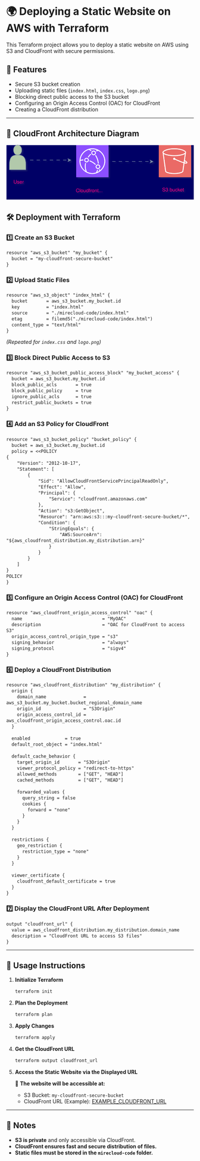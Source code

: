 # 🌍 Deploying a Static Website on AWS with Terraform

This Terraform project allows you to deploy a static website on AWS using S3 and CloudFront with secure permissions.

## 🚀 Features
- Secure S3 bucket creation
- Uploading static files (`index.html`, `index.css`, `logo.png`)
- Blocking direct public access to the S3 bucket
- Configuring an Origin Access Control (OAC) for CloudFront
- Creating a CloudFront distribution

---

## 📌 CloudFront Architecture Diagram
![CloudFront Architecture](cloudfront.drawio.svg)


## 🛠️ Deployment with Terraform
### 1️⃣ Create an S3 Bucket
```hcl
resource "aws_s3_bucket" "my_bucket" {
  bucket = "my-cloudfront-secure-bucket"
}
```

### 2️⃣ Upload Static Files
```hcl
resource "aws_s3_object" "index_html" {
  bucket       = aws_s3_bucket.my_bucket.id
  key          = "index.html"
  source       = "./mirecloud-code/index.html"
  etag         = filemd5("./mirecloud-code/index.html")
  content_type = "text/html"
}
```
*(Repeated for `index.css` and `logo.png`)*

### 3️⃣ Block Direct Public Access to S3
```hcl
resource "aws_s3_bucket_public_access_block" "my_bucket_access" {
  bucket = aws_s3_bucket.my_bucket.id
  block_public_acls       = true
  block_public_policy     = true
  ignore_public_acls      = true
  restrict_public_buckets = true
}
```

### 4️⃣ Add an S3 Policy for CloudFront
```hcl
resource "aws_s3_bucket_policy" "bucket_policy" {
  bucket = aws_s3_bucket.my_bucket.id
  policy = <<POLICY
{
    "Version": "2012-10-17",
    "Statement": [
        {
            "Sid": "AllowCloudFrontServicePrincipalReadOnly",
            "Effect": "Allow",
            "Principal": {
                "Service": "cloudfront.amazonaws.com"
            },
            "Action": "s3:GetObject",
            "Resource": "arn:aws:s3:::my-cloudfront-secure-bucket/*",
            "Condition": {
                "StringEquals": {
                    "AWS:SourceArn": "${aws_cloudfront_distribution.my_distribution.arn}"
                }
            }
        }
    ]
}
POLICY
}
```

### 5️⃣ Configure an Origin Access Control (OAC) for CloudFront
```hcl
resource "aws_cloudfront_origin_access_control" "oac" {
  name                              = "MyOAC"
  description                       = "OAC for CloudFront to access S3"
  origin_access_control_origin_type = "s3"
  signing_behavior                  = "always"
  signing_protocol                  = "sigv4"
}
```

### 6️⃣ Deploy a CloudFront Distribution
```hcl
resource "aws_cloudfront_distribution" "my_distribution" {
  origin {
    domain_name              = aws_s3_bucket.my_bucket.bucket_regional_domain_name
    origin_id                = "S3Origin"
    origin_access_control_id = aws_cloudfront_origin_access_control.oac.id
  }

  enabled             = true
  default_root_object = "index.html"

  default_cache_behavior {
    target_origin_id       = "S3Origin"
    viewer_protocol_policy = "redirect-to-https"
    allowed_methods        = ["GET", "HEAD"]
    cached_methods         = ["GET", "HEAD"]

    forwarded_values {
      query_string = false
      cookies {
        forward = "none"
      }
    }
  }

  restrictions {
    geo_restriction {
      restriction_type = "none"
    }
  }

  viewer_certificate {
    cloudfront_default_certificate = true
  }
}
```

### 7️⃣ Display the CloudFront URL After Deployment
```hcl
output "cloudfront_url" {
  value = aws_cloudfront_distribution.my_distribution.domain_name
  description = "CloudFront URL to access S3 files"
}
```

---

## 📌 Usage Instructions
1. **Initialize Terraform**
   ```bash
   terraform init
   ```
2. **Plan the Deployment**
   ```bash
   terraform plan
   ```
3. **Apply Changes**
   ```bash
   terraform apply
   ```
4. **Get the CloudFront URL**
   ```bash
   terraform output cloudfront_url
   ```
5. **Access the Static Website via the Displayed URL**
   
   🔗 **The website will be accessible at:**
   - S3 Bucket: `my-cloudfront-secure-bucket`
   - CloudFront URL (Example): [EXAMPLE_CLOUDFRONT_URL](https://EXAMPLE_CLOUDFRONT_URL/index.html)

---

## 📜 Notes
- **S3 is private** and only accessible via CloudFront.
- **CloudFront ensures fast and secure distribution of files.**
- **Static files must be stored in the `mirecloud-code` folder.**

